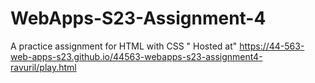 # WebApps-S23-Assignment-4
A practice assignment for HTML with CSS
" Hosted at"  https://44-563-web-apps-s23.github.io/44563-webapps-s23-assignment4-ravuril/play.html
